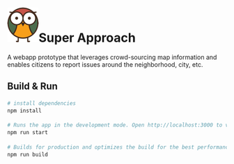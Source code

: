# ![Preview](src/images/owl.png)Super Approach

A webapp prototype that leverages crowd-sourcing map information and enables citizens to report issues around the neighborhood, city, etc.


## Build & Run

``` bash
# install dependencies
npm install

# Runs the app in the development mode. Open http://localhost:3000 to view it in the browser.
npm run start

# Builds for production and optimizes the build for the best performanc
npm run build
```
